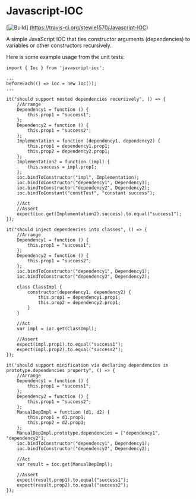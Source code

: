 Javascript-IOC
==============

[![Build](https://api.travis-ci.org/stewie1570/Javascript-IOC.svg)]
(https://travis-ci.org/stewie1570/Javascript-IOC)

A simple JavaScript IOC that ties constructor arguments (dependencies) to variables or other constructors recursively.

Here is some example usage from the unit tests:

    import { Ioc } from 'javascript-ioc';
    
    ...
    beforeEach(() => ioc = new Ioc());
    ...
    
    it("should support nested dependencies recursively", () => {
        //Arrange
        Dependency1 = function () {
            this.prop1 = "success1";
        };
        Dependency2 = function () {
            this.prop1 = "success2";
        };
        Implementation = function (dependency1, dependency2) {
            this.prop1 = dependency1.prop1;
            this.prop2 = dependency2.prop1;
        };
        Implementation2 = function (impl) {
            this.success = impl.prop1;
        };
        ioc.bindToConstructor("impl", Implementation);
        ioc.bindToConstructor("dependency1", Dependency1);
        ioc.bindToConstructor("dependency2", Dependency2);
        ioc.bindToConstant("constTest", "constant success");
        
        //Act
        //Assert
        expect(ioc.get(Implementation2).success).to.equal("success1");
    });
    
    it("should inject dependencies into classes", () => {
        //Arrange
        Dependency1 = function () {
            this.prop1 = "success1";
        };
        Dependency2 = function () {
            this.prop1 = "success2";
        };
        ioc.bindToConstructor("dependency1", Dependency1);
        ioc.bindToConstructor("dependency2", Dependency2);

        class ClassImpl {
            constructor(dependency1, dependency2) {
                this.prop1 = dependency1.prop1;
                this.prop2 = dependency2.prop1;
            }
        }
        
        //Act
        var impl = ioc.get(ClassImpl);

        //Assert
        expect(impl.prop1).to.equal("success1");
        expect(impl.prop2).to.equal("success2");
    });
    
    it("should support minification via declaring dependencies in prototype.dependencies property", () => {
        //Arrange
        Dependency1 = function () {
            this.prop1 = "success1";
        };
        Dependency2 = function () {
            this.prop1 = "success2";
        };
        ManualDepImpl = function (d1, d2) {
            this.prop1 = d1.prop1;
            this.prop2 = d2.prop1;
        };
        ManualDepImpl.prototype.dependencies = ["dependency1", "dependency2"];
        ioc.bindToConstructor("dependency1", Dependency1);
        ioc.bindToConstructor("dependency2", Dependency2);
        
        //Act
        var result = ioc.get(ManualDepImpl);

        //Assert
        expect(result.prop1).to.equal("success1");
        expect(result.prop2).to.equal("success2");
    });
